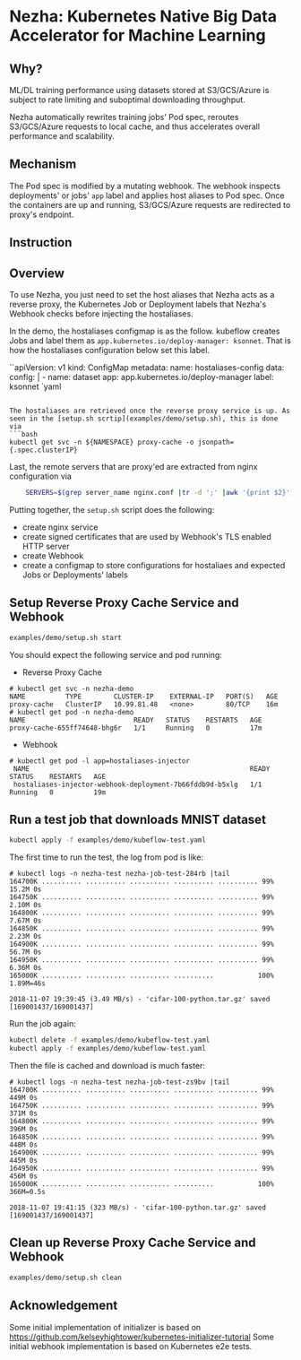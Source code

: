 # Nezha: Kubernetes Native Big Data Accelerator for Machine Learning

## Why?

ML/DL training performance using datasets stored at S3/GCS/Azure is subject to rate limiting and suboptimal downloading throughput.

Nezha automatically rewrites training jobs' Pod spec, reroutes S3/GCS/Azure requests to local cache, and thus accelerates overall performance and scalability.


## Mechanism

The Pod spec is modified by a mutating webhook. The webhook inspects deployments' or jobs' `app` label and applies host aliases to Pod spec.
Once the containers are up and running, S3/GCS/Azure requests are redirected to proxy's endpoint.

## Instruction

## Overview
To use Nezha, you just need to set the host aliases that Nezha acts as a reverse proxy, the Kubernetes Job or Deployment labels that Nezha's Webhook checks before injecting the hostaliases.

In the demo, the hostaliases configmap is as the follow. kubeflow creates Jobs and label them as `app.kubernetes.io/deploy-manager: ksonnet`. That is how the hostaliases configuration below set this label. 

``apiVersion: v1
kind: ConfigMap
metadata:
  name: hostaliases-config
data:
  config: |
      - name: dataset
        app: app.kubernetes.io/deploy-manager
        label: ksonnet
`yaml
```

The hostaliases are retrieved once the reverse proxy service is up. As seen in the [setup.sh scrtip](examples/demo/setup.sh), this is done via
```bash
kubectl get svc -n ${NAMESPACE} proxy-cache -o jsonpath={.spec.clusterIP}
```

Last, the remote servers that are proxy'ed are extracted from nginx configuration via
```bash
    SERVERS=$(grep server_name nginx.conf |tr -d ';' |awk '{print $2}')
```

Putting together, the `setup.sh` script does the following:
- create nginx service
- create signed certificates that are used by Webhook's TLS enabled HTTP server
- create Webhook
- create a configmap to store configurations for hostaliaes and expected Jobs or Deployments' labels 


## Setup Reverse Proxy Cache Service and Webhook

```bash
examples/demo/setup.sh start
```

You should expect the following service and pod running:

* Reverse Proxy Cache
```console
# kubectl get svc -n nezha-demo
NAME          TYPE        CLUSTER-IP    EXTERNAL-IP   PORT(S)   AGE
proxy-cache   ClusterIP   10.99.81.48   <none>        80/TCP    16m
# kubectl get pod -n nezha-demo
NAME                           READY   STATUS    RESTARTS   AGE
proxy-cache-655ff74648-bhg6r   1/1     Running   0          17m
```

* Webhook
```console
# kubectl get pod -l app=hostaliases-injector
 NAME                                                       READY   STATUS    RESTARTS   AGE
 hostaliases-injector-webhook-deployment-7b66fddb9d-b5xlg   1/1     Running   0          19m
```

## Run a test job that downloads MNIST dataset

```bash
kubectl apply -f examples/demo/kubeflow-test.yaml
```
The first time to run the test, the log from pod is like:

```console
# kubectl logs -n nezha-test nezha-job-test-284rb |tail
164700K .......... .......... .......... .......... .......... 99% 15.2M 0s
164750K .......... .......... .......... .......... .......... 99% 2.10M 0s
164800K .......... .......... .......... .......... .......... 99% 7.67M 0s
164850K .......... .......... .......... .......... .......... 99% 2.23M 0s
164900K .......... .......... .......... .......... .......... 99% 56.7M 0s
164950K .......... .......... .......... .......... .......... 99% 6.36M 0s
165000K .......... .......... .......... ..........           100% 1.89M=46s

2018-11-07 19:39:45 (3.49 MB/s) - 'cifar-100-python.tar.gz' saved [169001437/169001437]
```

Run the job again:
```bash
kubectl delete -f examples/demo/kubeflow-test.yaml
kubectl apply -f examples/demo/kubeflow-test.yaml
```

Then the file is cached and download is much faster:

```console
# kubectl logs -n nezha-test nezha-job-test-zs9bv |tail
164700K .......... .......... .......... .......... .......... 99%  449M 0s
164750K .......... .......... .......... .......... .......... 99%  371M 0s
164800K .......... .......... .......... .......... .......... 99%  396M 0s
164850K .......... .......... .......... .......... .......... 99%  448M 0s
164900K .......... .......... .......... .......... .......... 99%  445M 0s
164950K .......... .......... .......... .......... .......... 99%  456M 0s
165000K .......... .......... .......... ..........           100%  366M=0.5s

2018-11-07 19:41:15 (323 MB/s) - 'cifar-100-python.tar.gz' saved [169001437/169001437]
```

## Clean up Reverse Proxy Cache Service and Webhook

```bash
examples/demo/setup.sh clean
```

## Acknowledgement

Some initial implementation of initializer is based on https://github.com/kelseyhightower/kubernetes-initializer-tutorial
Some initial webhook implementation is based on Kubernetes e2e tests.